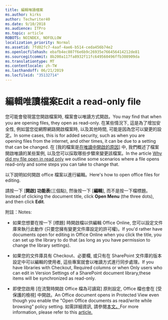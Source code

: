 ```yaml
---
title: 編輯唯讀檔案
ms.author: kirks
author: Techwriter40
ms.date: 9/10/2018
ms.audience: ITPro
ms.topic: article
ROBOTS: NOINDEX, NOFOLLOW
localization_priority: Normal
ms.assetid: 7fd02fc7-4aaf-4ae6-b514-ceda456b74e2
ms.openlocfilehash: ebafb4ec807f6e6b9c26935e766456414212de81
ms.sourcegitcommit: 8b200a117fa8932f11fc649560496ffb308909da
ms.translationtype: MT
ms.contentlocale: zh-TW
ms.lasthandoff: 06/21/2019
ms.locfileid: "35132714"
---
```

# <a name="edit-a-read-only-file"></a><span data-ttu-id="edbf2-102">編輯唯讀檔案</span><span class="sxs-lookup"><span data-stu-id="edbf2-102">Edit a read-only file</span></span>

<span data-ttu-id="edbf2-103">您可能會發現當您開啟檔案時, 檔案會以唯讀方式開啟。</span><span class="sxs-lookup"><span data-stu-id="edbf2-103">You may find that when you are opening files, they open as read-only.</span></span> <span data-ttu-id="edbf2-104">在某些情況下, 這是為了增加安全性, 例如當您從網際網路開啟檔案時, 以及其他時間, 可能是因為您可以變更的設定。</span><span class="sxs-lookup"><span data-stu-id="edbf2-104">In some cases, this is for added security, such as when you are opening files from the internet, and other times, it can be due to a setting that can be changed.</span></span> <span data-ttu-id="edbf2-105">在 [我的檔案是[在唯讀中開啟的原因](https://support.office.com/article/Why-did-my-file-open-read-only-3ab4b792-da50-4b38-8628-14c64e1f1d15)] 中, 我們概述了檔案開啟唯讀的某些案例, 以及您可以採取哪些步驟來變更該檔案。</span><span class="sxs-lookup"><span data-stu-id="edbf2-105">In the article [Why did my file open in read only](https://support.office.com/article/Why-did-my-file-open-read-only-3ab4b792-da50-4b38-8628-14c64e1f1d15) we outline some scenarios where a file opens read-only and some steps you can take to change that.</span></span>

<span data-ttu-id="edbf2-106">以下說明如何開啟 office 檔案以進行編輯。</span><span class="sxs-lookup"><span data-stu-id="edbf2-106">Here's how to open office files for editing.</span></span>

<span data-ttu-id="edbf2-107">請按一下 [**開啟] 功能表**(三個點), 然後按一下 [**編輯**], 而不是按一下檔標題。</span><span class="sxs-lookup"><span data-stu-id="edbf2-107">Instead of clicking the document title, click **Open Menu** (the three dots), and then click **Edit**.</span></span>

<span data-ttu-id="edbf2-108">附註：</span><span class="sxs-lookup"><span data-stu-id="edbf2-108">Notes:</span></span>

- <span data-ttu-id="edbf2-109">如果您想要在按一下 [標題] 時開啟檔以供編輯 Office Online, 您可以設定文件庫來執行此動作 (只要您擁有變更文件庫設定的許可權)。</span><span class="sxs-lookup"><span data-stu-id="edbf2-109">If you'd rather have documents open for editing in Office Online when you click the title, you can set up the library to do that (as long as you have permission to change the library settings).</span></span>

- <span data-ttu-id="edbf2-110">如果您的文件庫具有 Checkout、必要欄, 或只有在 SharePoint 文件庫的版本設定中可以編輯的使用者, 這些專案就會以唯讀方式進行同步處理。</span><span class="sxs-lookup"><span data-stu-id="edbf2-110">If you have libraries with Checkout, Required columns or when Only users who can edit in Version Settings of a SharePoint document library,these items will be synchronized as read-only.</span></span>

- <span data-ttu-id="edbf2-111">即使您啟用 [在流覽時開啟 Office 檔為可讀寫] 原則設定, Office 檔也會在 [受保護的檢視] 中開啟。</span><span class="sxs-lookup"><span data-stu-id="edbf2-111">An Office document opens in Protected View even though you enable the "Open Office documents as read/write while browsing" policy setting.</span></span> <span data-ttu-id="edbf2-112">如需詳細資訊, 請參閱[本文。](https://support.microsoft.com/help/983047/an-office-document-opens-in-protected-view-even-though-you-enable-the)</span><span class="sxs-lookup"><span data-stu-id="edbf2-112">For more information, please refer to this [article.](https://support.microsoft.com/help/983047/an-office-document-opens-in-protected-view-even-though-you-enable-the)</span></span>

